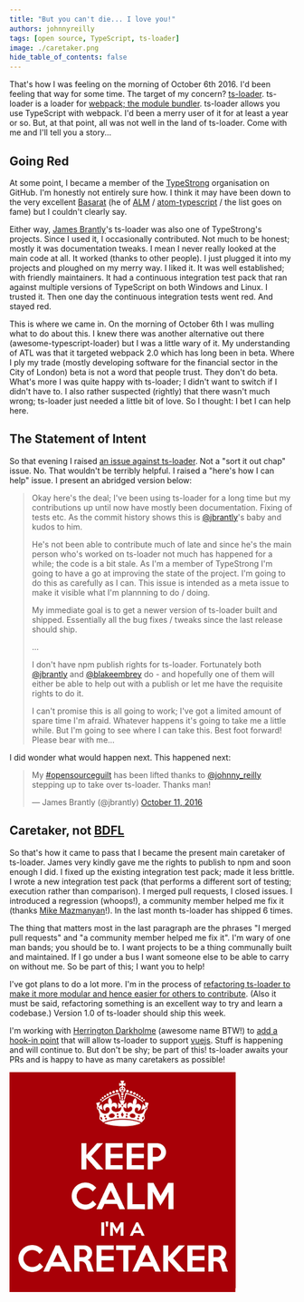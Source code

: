 ```yaml
---
title: "But you can't die... I love you!"
authors: johnnyreilly
tags: [open source, TypeScript, ts-loader]
image: ./caretaker.png
hide_table_of_contents: false
---
```


That's how I was feeling on the morning of October 6th 2016. I'd been feeling that way for some time. The target of my concern? [ts-loader](https://github.com/TypeStrong/ts-loader). ts-loader is a loader for [webpack; the module bundler](https://webpack.github.io/). ts-loader allows you use TypeScript with webpack. I'd been a merry user of it for at least a year or so. But, at that point, all was not well in the land of ts-loader. Come with me and I'll tell you a story...

## Going Red

At some point, I became a member of the [TypeStrong](https://github.com/TypeStrong) organisation on GitHub. I'm honestly not entirely sure how. I think it may have been down to the very excellent [Basarat](https://github.com/basarat) (he of [ALM](http://alm.tools/) / [atom-typescript](https://github.com/TypeStrong/atom-typescript) / the list goes on fame) but I couldn't clearly say.

Either way, [James Brantly](https://github.com/jbrantly)'s ts-loader was also one of TypeStrong's projects. Since I used it, I occasionally contributed. Not much to be honest; mostly it was documentation tweaks. I mean I never really looked at the main code at all. It worked (thanks to other people). I just plugged it into my projects and ploughed on my merry way. I liked it. It was well established; with friendly maintainers. It had a continuous integration test pack that ran against multiple versions of TypeScript on both Windows and Linux. I trusted it. Then one day the continuous integration tests went red. And stayed red.

This is where we came in. On the morning of October 6th I was mulling what to do about this. I knew there was another alternative out there (awesome-typescript-loader) but I was a little wary of it. My understanding of ATL was that it targeted webpack 2.0 which has long been in beta. Where I ply my trade (mostly developing software for the financial sector in the City of London) beta is not a word that people trust. They don't do beta. What's more I was quite happy with ts-loader; I didn't want to switch if I didn't have to. I also rather suspected (rightly) that there wasn't much wrong; ts-loader just needed a little bit of love. So I thought: I bet I can help here.

## The Statement of Intent

So that evening I raised [an issue against ts-loader](https://github.com/TypeStrong/ts-loader/issues/296). Not a "sort it out chap" issue. No. That wouldn't be terribly helpful. I raised a "here's how I can help" issue. I present an abridged version below:

> Okay here's the deal; I've been using ts-loader for a long time but my contributions up until now have mostly been documentation. Fixing of tests etc. As the commit history shows this is [@jbrantly](https://github.com/jbrantly)'s baby and kudos to him.
>
> He's not been able to contribute much of late and since he's the main person who's worked on ts-loader not much has happened for a while; the code is a bit stale. As I'm a member of TypeStrong I'm going to have a go at improving the state of the project. I'm going to do this as carefully as I can. This issue is intended as a meta issue to make it visible what I'm plannning to do / doing.
>
> My immediate goal is to get a newer version of ts-loader built and shipped. Essentially all the bug fixes / tweaks since the last release should ship.
>
> ...
>
> I don't have npm publish rights for ts-loader. Fortunately both [@jbrantly](https://github.com/jbrantly) and [@blakeembrey](https://github.com/blakeembrey) do - and hopefully one of them will either be able to help out with a publish or let me have the requisite rights to do it.
>
> I can't promise this is all going to work; I've got a limited amount of spare time I'm afraid. Whatever happens it's going to take me a little while. But I'm going to see where I can take this. Best foot forward! Please bear with me...

I did wonder what would happen next. This happened next:

> My [\#opensourceguilt](https://twitter.com/hashtag/opensourceguilt?src=hash) has been lifted thanks to [@johnny_reilly](https://twitter.com/johnny_reilly) stepping up to take over ts-loader. Thanks man!
>
> — James Brantly (@jbrantly) [October 11, 2016](https://twitter.com/jbrantly/status/785931975064444928)

<script async="" src="//platform.twitter.com/widgets.js" charSet="utf-8"></script>

## Caretaker, not [BDFL](https://en.wikipedia.org/wiki/Benevolent_dictator_for_life)

So that's how it came to pass that I became the present main caretaker of ts-loader. James very kindly gave me the rights to publish to npm and soon enough I did. I fixed up the existing integration test pack; made it less brittle. I wrote a new integration test pack (that performs a different sort of testing; execution rather than comparison). I merged pull requests, I closed issues. I introduced a regression (whoops!), a community member helped me fix it (thanks [Mike Mazmanyan](https://github.com/dopare)!). In the last month ts-loader has shipped 6 times.

The thing that matters most in the last paragraph are the phrases "I merged pull requests" and "a community member helped me fix it". I'm wary of one man bands; you should be to. I want projects to be a thing communally built and maintained. If I go under a bus I want someone else to be able to carry on without me. So be part of this; I want you to help!

I've got plans to do a lot more. I'm in the process of [refactoring ts-loader to make it more modular and hence easier for others to contribute](https://github.com/TypeStrong/ts-loader/pull/343). (Also it must be said, refactoring something is an excellent way to try and learn a codebase.) Version 1.0 of ts-loader should ship this week.

I'm working with [Herrington Darkholme](https://github.com/HerringtonDarkholme) (awesome name BTW!) to [add a hook-in point](https://github.com/TypeStrong/ts-loader/issues/270) that will allow ts-loader to support [vuejs](http://vuejs.org/). Stuff is happening and will continue to. But don't be shy; be part of this! ts-loader awaits your PRs and is happy to have as many caretakers as possible!

![](caretaker.png)

